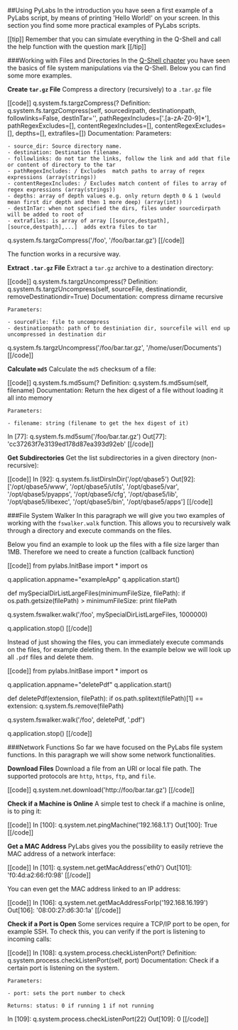 [qshell]: /pylabsdoc/#/PyLabs50/Practical


##Using PyLabs
In the introduction you have seen a first example of a PyLabs script, by means of printing 'Hello World!' on your screen. In this section you find some more practical examples of PyLabs scripts.

[[tip]]
Remember that you can simulate everything in the Q-Shell and call the help function with the question mark
[[/tip]]


###Working with Files and Directories
In the [Q-Shell chapter][qshell] you have seen the basics of file system manipulations via the Q-Shell. Below you can find some more examples.

**Create `tar.gz` File**
Compress a directory (recursively) to a `.tar.gz` file

[[code]]
q.system.fs.targzCompress(?
Definition: q.system.fs.targzCompress(self, sourcedirpath, destinationpath, followlinks=False, destInTar='', pathRegexIncludes=['.[a-zA-Z0-9]*'], pathRegexExcludes=[], contentRegexIncludes=[], contentRegexExcludes=[], depths=[], extrafiles=[])
Documentation:
    Parameters:
    
    - source_dir: Source directory name.
    - destination: Destination filename.
    - followlinks: do not tar the links, follow the link and add that file or content of directory to the tar
    - pathRegexIncludes: / Excludes  match paths to array of regex expressions (array(strings))
    - contentRegexIncludes: / Excludes match content of files to array of regex expressions (array(strings))
    - depths: array of depth values e.g. only return depth 0 & 1 (would mean first dir depth and then 1 more deep) (array(int))        
    - destInTar: when not specified the dirs, files under sourcedirpath will be added to root of 
    - extrafiles: is array of array [[source,destpath],[source,destpath],...]  adds extra files to tar

q.system.fs.targzCompress('/foo', '/foo/bar.tar.gz')
[[/code]]

The function works in a recursive way.

**Extract `.tar.gz` File**
Extract a `tar.gz` archive to a destination directory:

[[code]]
q.system.fs.targzUncompress(?
Definition: q.system.fs.targzUncompress(self, sourceFile, destinationdir, removeDestinationdir=True)
Documentation:
    compress dirname recursive
    
    Parameters:
    
    - sourceFile: file to uncompress
    - destinationpath: path of to destiniation dir, sourcefile will end up uncompressed in destination dir

q.system.fs.targzUncompress('/foo/bar.tar.gz', '/home/user/Documents')
[[/code]]

**Calculate `md5`**
Calculate the `md5` checksum of a file:

[[code]]
q.system.fs.md5sum(?
Definition: q.system.fs.md5sum(self, filename)
Documentation:
    Return the hex digest of a file without loading it all into memory
    
    Parameters:
    
    - filename: string (filename to get the hex digest of it)

In [77]: q.system.fs.md5sum('/foo/bar.tar.gz')
Out[77]: 'cc37263f7e3139ed178d87ea393d92eb'
[[/code]]

**Get Subdirectories**
Get the list subdirectories in a given directory (non-recursive):

[[code]]
In [92]: q.system.fs.listDirsInDir('/opt/qbase5')
Out[92]: 
['/opt/qbase5/www',
 '/opt/qbase5/utils',
 '/opt/qbase5/var',
 '/opt/qbase5/pyapps',
 '/opt/qbase5/cfg',
 '/opt/qbase5/lib',
 '/opt/qbase5/libexec',
 '/opt/qbase5/bin',
 '/opt/qbase5/apps']
[[/code]]


###File System Walker
In this paragraph we will give you two examples of working with the `fswalker.walk` function. This allows you to recursively walk through a directory and execute commands on the files.

Below you find an example to look up the files with a file size larger than 1MB. Therefore we need to create a function (callback function)

[[code]]
from pylabs.InitBase import *
import os
 
q.application.appname="exampleApp"
q.application.start()
 
def mySpecialDirListLargeFiles(minimumFileSize, filePath):
    if os.path.getsize(filePath) > minimumFileSize:
       print filePath
 
q.system.fswalker.walk('/foo', mySpecialDirListLargeFiles, 1000000)
 
q.application.stop()
[[/code]]

Instead of just showing the files, you can immediately execute commands on the files, for example deleting them. In the example below we will look up all `.pdf` files and delete them.

[[code]]
from pylabs.InitBase import *
import os
 
q.application.appname="deletePdf"
q.application.start()
 
def deletePdf(extension, filePath):
    if os.path.splitext(filePath)[1] == extension:
       q.system.fs.remove(filePath)
 
q.system.fswalker.walk('/foo', deletePdf, '.pdf')
 
q.application.stop()
[[/code]]


###Network Functions
So far we have focused on the PyLabs file system functions. In this paragraph we will show some network functionalities.

**Download Files**
Download a file from an URI or local file path. The supported protocols are `http`, `https`, `ftp`, and `file`.

[[code]]
q.system.net.download('http://foo/bar.tar.gz')
[[/code]]

**Check if a Machine is Online**
A simple test to check if a machine is online, is to ping it:

[[code]]
In [100]: q.system.net.pingMachine('192.168.1.1')
Out[100]: True
[[/code]]

**Get a MAC Address**
PyLabs gives you the possibility to easily retrieve the MAC address of a network interface:

[[code]]
In [101]: q.system.net.getMacAddress('eth0')
Out[101]: 'f0:4d:a2:66:f0:98'
[[/code]]

You can even get the MAC address linked to an IP address:

[[code]]
In [106]: q.system.net.getMacAddressForIp('192.168.16.199')
Out[106]: '08:00:27:d6:30:1a'
[[/code]]

**Check if a Port is Open**
Some services require a TCP/IP port to be open, for example SSH. To check this, you can verify if the port is listening to incoming calls:

[[code]]
In [108]: q.system.process.checkListenPort(?
Definition: q.system.process.checkListenPort(self, port)
Documentation:
    Check if a certain port is listening on the system.
    
    
    Parameters:
    
    - port: sets the port number to check
    
    Returns: status: 0 if running 1 if not running


In [109]: q.system.process.checkListenPort(22)
Out[109]: 0
[[/code]]